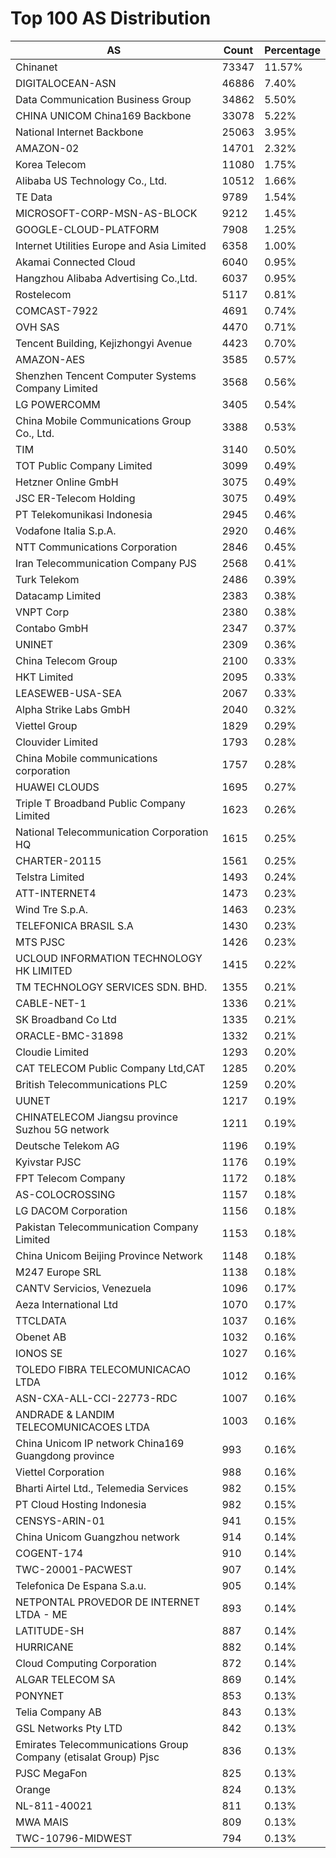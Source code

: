 # Top 100 AS Distribution
| AS | Count | Percentage |
|----|----|----|
| Chinanet | 73347 | 11.57% |
| DIGITALOCEAN-ASN | 46886 | 7.40% |
| Data Communication Business Group | 34862 | 5.50% |
| CHINA UNICOM China169 Backbone | 33078 | 5.22% |
| National Internet Backbone | 25063 | 3.95% |
| AMAZON-02 | 14701 | 2.32% |
| Korea Telecom | 11080 | 1.75% |
| Alibaba US Technology Co., Ltd. | 10512 | 1.66% |
| TE Data | 9789 | 1.54% |
| MICROSOFT-CORP-MSN-AS-BLOCK | 9212 | 1.45% |
| GOOGLE-CLOUD-PLATFORM | 7908 | 1.25% |
| Internet Utilities Europe and Asia Limited | 6358 | 1.00% |
| Akamai Connected Cloud | 6040 | 0.95% |
| Hangzhou Alibaba Advertising Co.,Ltd. | 6037 | 0.95% |
| Rostelecom | 5117 | 0.81% |
| COMCAST-7922 | 4691 | 0.74% |
| OVH SAS | 4470 | 0.71% |
| Tencent Building, Kejizhongyi Avenue | 4423 | 0.70% |
| AMAZON-AES | 3585 | 0.57% |
| Shenzhen Tencent Computer Systems Company Limited | 3568 | 0.56% |
| LG POWERCOMM | 3405 | 0.54% |
| China Mobile Communications Group Co., Ltd. | 3388 | 0.53% |
| TIM | 3140 | 0.50% |
| TOT Public Company Limited | 3099 | 0.49% |
| Hetzner Online GmbH | 3075 | 0.49% |
| JSC ER-Telecom Holding | 3075 | 0.49% |
| PT Telekomunikasi Indonesia | 2945 | 0.46% |
| Vodafone Italia S.p.A. | 2920 | 0.46% |
| NTT Communications Corporation | 2846 | 0.45% |
| Iran Telecommunication Company PJS | 2568 | 0.41% |
| Turk Telekom | 2486 | 0.39% |
| Datacamp Limited | 2383 | 0.38% |
| VNPT Corp | 2380 | 0.38% |
| Contabo GmbH | 2347 | 0.37% |
| UNINET | 2309 | 0.36% |
| China Telecom Group | 2100 | 0.33% |
| HKT Limited | 2095 | 0.33% |
| LEASEWEB-USA-SEA | 2067 | 0.33% |
| Alpha Strike Labs GmbH | 2040 | 0.32% |
| Viettel Group | 1829 | 0.29% |
| Clouvider Limited | 1793 | 0.28% |
| China Mobile communications corporation | 1757 | 0.28% |
| HUAWEI CLOUDS | 1695 | 0.27% |
| Triple T Broadband Public Company Limited | 1623 | 0.26% |
| National Telecommunication Corporation HQ | 1615 | 0.25% |
| CHARTER-20115 | 1561 | 0.25% |
| Telstra Limited | 1493 | 0.24% |
| ATT-INTERNET4 | 1473 | 0.23% |
| Wind Tre S.p.A. | 1463 | 0.23% |
| TELEFONICA BRASIL S.A | 1430 | 0.23% |
| MTS PJSC | 1426 | 0.23% |
| UCLOUD INFORMATION TECHNOLOGY HK LIMITED | 1415 | 0.22% |
| TM TECHNOLOGY SERVICES SDN. BHD. | 1355 | 0.21% |
| CABLE-NET-1 | 1336 | 0.21% |
| SK Broadband Co Ltd | 1335 | 0.21% |
| ORACLE-BMC-31898 | 1332 | 0.21% |
| Cloudie Limited | 1293 | 0.20% |
| CAT TELECOM Public Company Ltd,CAT | 1285 | 0.20% |
| British Telecommunications PLC | 1259 | 0.20% |
| UUNET | 1217 | 0.19% |
| CHINATELECOM Jiangsu province Suzhou 5G network | 1211 | 0.19% |
| Deutsche Telekom AG | 1196 | 0.19% |
| Kyivstar PJSC | 1176 | 0.19% |
| FPT Telecom Company | 1172 | 0.18% |
| AS-COLOCROSSING | 1157 | 0.18% |
| LG DACOM Corporation | 1156 | 0.18% |
| Pakistan Telecommunication Company Limited | 1153 | 0.18% |
| China Unicom Beijing Province Network | 1148 | 0.18% |
| M247 Europe SRL | 1138 | 0.18% |
| CANTV Servicios, Venezuela | 1096 | 0.17% |
| Aeza International Ltd | 1070 | 0.17% |
| TTCLDATA | 1037 | 0.16% |
| Obenet AB | 1032 | 0.16% |
| IONOS SE | 1027 | 0.16% |
| TOLEDO FIBRA TELECOMUNICACAO LTDA | 1012 | 0.16% |
| ASN-CXA-ALL-CCI-22773-RDC | 1007 | 0.16% |
| ANDRADE & LANDIM TELECOMUNICACOES LTDA | 1003 | 0.16% |
| China Unicom IP network China169 Guangdong province | 993 | 0.16% |
| Viettel Corporation | 988 | 0.16% |
| Bharti Airtel Ltd., Telemedia Services | 982 | 0.15% |
| PT Cloud Hosting Indonesia | 982 | 0.15% |
| CENSYS-ARIN-01 | 941 | 0.15% |
| China Unicom Guangzhou network | 914 | 0.14% |
| COGENT-174 | 910 | 0.14% |
| TWC-20001-PACWEST | 907 | 0.14% |
| Telefonica De Espana S.a.u. | 905 | 0.14% |
| NETPONTAL PROVEDOR DE INTERNET LTDA - ME | 893 | 0.14% |
| LATITUDE-SH | 887 | 0.14% |
| HURRICANE | 882 | 0.14% |
| Cloud Computing Corporation | 872 | 0.14% |
| ALGAR TELECOM SA | 869 | 0.14% |
| PONYNET | 853 | 0.13% |
| Telia Company AB | 843 | 0.13% |
| GSL Networks Pty LTD | 842 | 0.13% |
| Emirates Telecommunications Group Company (etisalat Group) Pjsc | 836 | 0.13% |
| PJSC MegaFon | 825 | 0.13% |
| Orange | 824 | 0.13% |
| NL-811-40021 | 811 | 0.13% |
| MWA MAIS | 809 | 0.13% |
| TWC-10796-MIDWEST | 794 | 0.13% |
